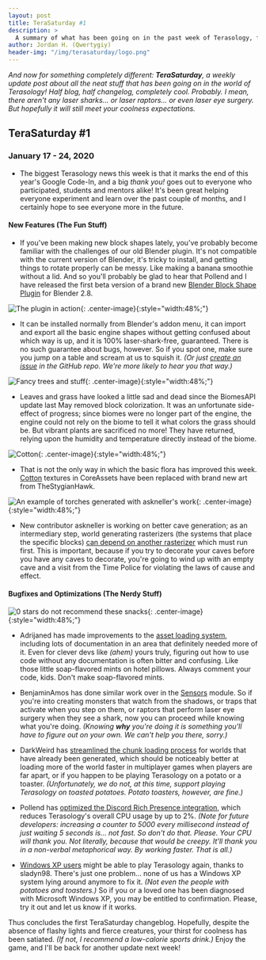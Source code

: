 ```yaml
---
layout: post
title: TeraSaturday #1
description: >
  A summary of what has been going on in the past week of Terasology, from January 17 through 24, 2020.
author: Jordan H. (Qwertygiy)
header-img: "/img/terasaturday/logo.png"
---
```


_And now for something completely different: **TeraSaturday**, a weekly update post about all the neat stuff that has been going on in
 the world of Terasology! Half blog, half changelog, completely cool. Probably. I mean, there aren't any laser sharks...
 or laser raptors... or even laser eye surgery. But hopefully it will still meet your coolness expectations._

## TeraSaturday #1

### January 17 - 24, 2020

- The biggest Terasology news this week is that it marks the end of this year's Google Code-In, and a big _thank you!_ 
goes out to everyone who participated, students and mentors alike! It's been great helping everyone experiment and learn
over the past couple of months, and I certainly hope to see everyone more in the future.

#### New Features (The Fun Stuff)

- If you've been making new block shapes lately, you've probably become familiar with the challenges of our old Blender
plugin. It's not compatible with the current version of Blender, it's tricky to install, and getting things to rotate
properly can be messy. Like making a banana smoothie without a lid. And so you'll probably be glad to hear that Pollend 
and I have released the first beta version of a brand new [Blender Block Shape Plugin] for Blender 2.8. 

![The plugin in action]({{site.baseurl}}/img/terasaturday/1/blender_Block_plugin.png){: .center-image}{:style="width:48%;"}

- It can be installed normally from Blender's addon menu, it can import and export all the basic engine shapes without 
getting confused about which way is up, and it is 100% laser-shark-free, guaranteed. There is no such guarantee about 
bugs, however. So if you spot one, make sure you jump on a table and scream at us to squish it. _(Or just [create an
issue] in the GitHub repo. We're more likely to hear you that way.)_

![Fancy trees and stuff]({{site.baseurl}}/img/terasaturday/1/grass_color.png){: .center-image}{:style="width:48%;"}

- Leaves and grass have looked a little sad and dead since the BiomesAPI update last May removed block colorization. 
It was an unfortunate side-effect of progress; since biomes were no longer part of the engine, the engine could not
rely on the biome to tell it what colors the grass should be. But vibrant plants are sacrificed no more! They have
returned, relying upon the humidity and temperature directly instead of the biome.

![Cotton]({{site.baseurl}}/img/terasaturday/1/cotton.png){: .center-image}{:style="width:48%;"}

- That is not the only way in which the basic flora has improved this week. [Cotton] textures in CoreAssets have been
replaced with brand new art from TheStygianHawk.

![An example of torches generated with askneller's work](https://user-images.githubusercontent.com/17286005/72514970-de110d80-389a-11ea-83c4-1376126fdfbb.png){: .center-image}{:style="width:48%;"}

- New contributor askneller is working on better cave generation; as an intermediary step, world generating rasterizers
 (the systems that place the specific blocks) [can depend on another rasterizer][MovingBlocks/Terasology#3825] which 
 must run first. This is important, because if you try to decorate your caves before you have any caves to decorate, 
 you're going to wind up with an empty cave and a visit from the Time Police for violating the laws of cause and effect. 

#### Bugfixes and Optimizations (The Nerdy Stuff)

![0 stars do not recommend these snacks]({{site.baseurl}}/img/terasaturday/1/soap_mint.png){: .center-image}{:style="width:48%;"}

- Adrijaned has made improvements to the [asset loading system][MovingBlocks/Terasology#3589], including lots of 
documentation in an area that definitely needed more of it. Even for clever devs like _(ahem)_ yours truly, figuring out
how to use code without any documentation is often bitter and confusing. Like those little soap-flavored mints on hotel
pillows. Always comment your code, kids. Don't make soap-flavored mints.

- BenjaminAmos has done similar work over in the [Sensors] module. So if you're into creating monsters that watch from
the shadows, or traps that activate when you step on them, or raptors that perform laser eye surgery when they see a
shark, now you can proceed while knowing what you're doing. _(Knowing **why** you're doing it is something you'll have
to figure out on your own. We can't help you there, sorry.)_

- DarkWeird has [streamlined the chunk loading process][MovingBlocks/Terasology#3804] for worlds that have already been 
generated, which should be noticeably better at loading more of the world faster in multiplayer games when players are 
far apart, or if you happen to be playing Terasology on a potato or a toaster. _(Unfortunately, we do not, at this time, 
support playing Terasology on toasted potatoes. Potato toasters, however, are fine.)_

- Pollend has [optimized the Discord Rich Presence integration][MovingBlocks/Terasology#3821], which reduces Terasology's
 overall CPU usage by up to 2%. _(Note for future developers: increasing a counter to 5000 every millisecond instead of
 just waiting 5 seconds is... not fast. So don't do that. Please. Your CPU will thank you. Not literally, because that
 would be creepy. It'll thank you in a non-verbal metaphorical way. By working faster. That is all.)_
 
- [Windows XP users][MovingBlocks/Terasology#3823] might be able to play Terasology again, thanks to sladyn98. There's
just one problem... none of us has a Windows XP system lying around anymore to fix it. _(Not even the people with potatoes 
and toasters.)_ So if you or a loved one has been diagnosed with Microsoft Windows XP, you may be entitled to confirmation.
Please, try it out and let us know if it works.

Thus concludes the first TeraSaturday changeblog. Hopefully, despite the absence of flashy lights and fierce creatures, 
your thirst for coolness has been satiated. _(If not, I recommend a low-calorie sports drink.)_ Enjoy the game, and I'll 
be back for another update next week!

<!-- References -->
[Blender Block Shape Plugin]: https://github.com/MovingBlocks/BlenderAddon/releases/tag/v2.0.0-beta
[create an issue]: https://github.com/MovingBlocks/BlenderAddon/
[MovingBlocks/Terasology#3589]: https://github.com/MovingBlocks/Terasology/pull/3589
[MovingBlocks/Terasology#3802]: https://github.com/MovingBlocks/Terasology/pull/3802
[MovingBlocks/Terasology#3804]: https://github.com/MovingBlocks/Terasology/pull/3804
[MovingBlocks/Terasology#3821]: https://github.com/MovingBlocks/Terasology/pull/3821
[MovingBlocks/Terasology#3823]: https://github.com/MovingBlocks/Terasology/pull/3823
[MovingBlocks/Terasology#3825]: https://github.com/MovingBlocks/Terasology/pull/3825
[Sensors]: https://github.com/Terasology/Sensors/pull/4
[Cotton]: https://github.com/Terasology/CoreAssets/commit/5e94cef5ef278a8dd7e93321689882493a97968d